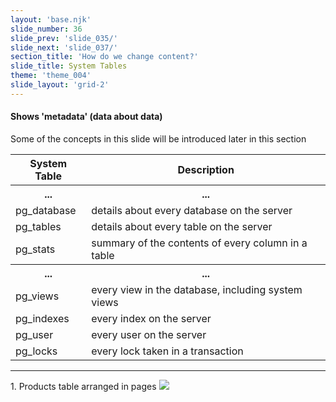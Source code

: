 ```yaml
---
layout: 'base.njk'
slide_number: 36
slide_prev: 'slide_035/'
slide_next: 'slide_037/'
section_title: 'How do we change content?'
slide_title: System Tables
theme: 'theme_004'
slide_layout: 'grid-2'
---
```


<section class="slide__text">

#### Shows 'metadata' (data about data)
Some of the concepts in this slide will be introduced later in this section

<table>
  <tr>
    <th>System Table</th>
    <th>Description</th>
  </tr>

  <tr>
    <th>...</th>
    <th>...</th>
  </tr>
  <tr>
    <td>pg_database</td>
    <td>details about every database on the server</td>
  </tr>
  <tr>
    <td>pg_tables</td>
    <td>details about every table on the server</td>
  </tr>
  <tr>
    <td>pg_stats</td>
    <td>summary of the contents of every column in a table</td>
  </tr>

  <tr>
    <th>...</th>
    <th>...</th>
  </tr>

  <tr>
    <td>pg_views</td>
    <td>every view in the database, including system views</td>
  </tr>
  <tr>
    <td>pg_indexes</td>
    <td>every index on the server</td>
  </tr>
  <tr>
    <td>pg_user</td>
    <td>every user on the server</td>
  </tr>
  <tr>
    <td>pg_locks</td>
    <td>every lock taken in a transaction</td>
  </tr>
</table>

<hr />


</section>

<section class="slide__images">
<caption>1. Products table arranged in pages</caption>
<img src="{{ '../../images/004_Pages_Example.png' | url }}" />


</section>
